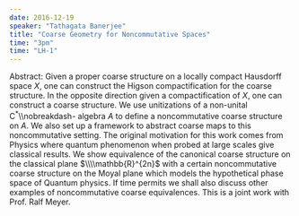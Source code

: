 ```yaml
---
date: 2016-12-19
speaker: "Tathagata Banerjee"
title: "Coarse Geometry for Noncommutative Spaces"
time: "3pm" 
time: "LH-1"
---
```

Abstract: Given a proper coarse structure on a locally compact Hausdorff space $X$, one can construct the Higson compactification for the coarse structure. In the opposite direction given a compactification of $X$, one can construct a coarse structure. We use unitizations of a non-unital C$^*$\\\\nobreakdash- algebra $A$ to define a noncommutative coarse structure on $A$. We also set up a framework to abstract coarse maps to this noncommutative setting. The original motivation for this work comes from Physics where quantum phenomenon when probed at large scales give classical results. We show equivalence of the canonical coarse structure on the classical plane $\\\\mathbb{R}^{2n}$ with a certain noncommutative coarse structure on the Moyal plane which models the hypothetical phase space of Quantum physics. If time permits we shall also discuss other examples of noncommutative coarse equivalences. This is a joint work with Prof. Ralf Meyer.
